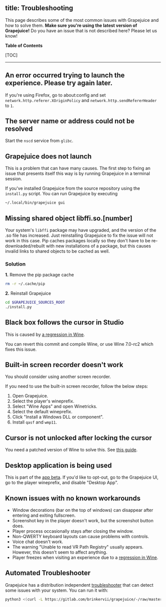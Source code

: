 title: Troubleshooting
---
This page describes some of the most common issues with Grapejuice and how to solve them. **Make sure you're using the
latest version of Grapejuice!** Do you have an issue that is not described here? Please let us know!

**Table of Contents**

[TOC]

---

## An error occurred trying to launch the experience. Please try again later.

If you're using Firefox, go to about:config and set `network.http.referer.XOriginPolicy`
and `network.http.sendRefererHeader` to `1`.

## The server name or address could not be resolved

Start the `nscd` service from `glibc`.

## Grapejuice does not launch

This is a problem that can have many causes. The first step to fixing an issue that presents itself this way is by
running Grapejuice in a terminal session.

If you've installed Grapejuice from the source repository using the `install.py` script. You can run Grapejuice by
executing

```sh
~/.local/bin/grapejuice gui
```

## Missing shared object libffi.so.[number]

Your system's `libffi` package may have upgraded, and the version of the .so file has increased. Just reinstalling
Grapejuice to fix the issue will not work in this case. Pip caches packages locally so they don't have to be
re-downloaded/rebuilt with new installations of a package, but this causes invalid links to shared objects to be cached
as well.

### Solution

**1.** Remove the pip package cache

```sh
rm -r ~/.cache/pip
```

**2.** Reinstall Grapejuice

```sh
cd $GRAPEJUICE_SOURCES_ROOT
./install.py
```

## Black box follows the cursor in Studio

This is caused by [a regression in Wine](https://source.winehq.org/git/wine.git/commit/db2b266).

You can revert this commit and compile Wine, or use Wine 7.0-rc2 which fixes this issue.

## Built-in screen recorder doesn't work

You should consider using another screen recorder.

If you need to use the built-in screen recorder, follow the below steps:

1. Open Grapejuice.
2. Select the player's wineprefix.
3. Select "Wine Apps" and open Winetricks.
4. Select the default wineprefix.
5. Click "Install a Windows DLL or component".
6. Install `qasf` and `wmp11`.

## Cursor is not unlocked after locking the cursor

You need a patched version of Wine to solve this. See [this guide](Guides/Installing-Wine).

## Desktop application is being used

This is part of the [app beta](https://devforum.roblox.com/t/925069). If you'd like to opt-out, go to the
Grapejuice UI, go to the player wineprefix, and disable "Desktop App".

## Known issues with no known workarounds

- Window decorations (bar on the top of windows) can disappear after entering and exiting fullscreen.
- Screenshot key in the player doesn't work, but the screenshot button does.
- Player process occasionally stays after closing the window.
- Non-QWERTY keyboard layouts can cause problems with controls.
- Voice chat doesn't work.
- The warning "Unable to read VR Path Registry" usually appears. However, this doesn't seem to affect anything.
- Player freezes when visiting an experience due to a [regression in Wine](https://source.winehq.org/git/wine.git/commit/7ef35b3).

## Automated Troubleshooter

Grapejuice has a distribution
independent [troubleshooter](https://gitlab.com/brinkervii/grapejuice/-/raw/master/troubleshooter.py) that can detect
some issues with your system. You can run it with:

```sh
python3 <(curl -L https://gitlab.com/brinkervii/grapejuice/-/raw/master/troubleshooter.py)
```
